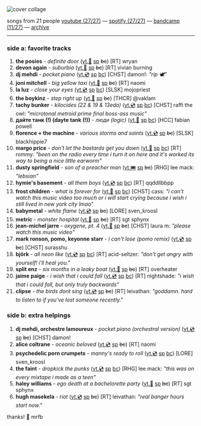 ![cover collage](./2025-08-08.png)

songs from 21 people
[youtube (27/27)](<https://youtube.com/playlist?list=PLHKkvq2Z_NhhnE9_ApEtlTifDVmsEDJD0>) — [spotify (27/27)](<https://open.spotify.com/playlist/3ugViN2IzkPPieKwqlJ8tn>) — [bandcamp (11/27)](<https://www.buymusic.club/list/mrfb-2025-08-08-mf146>) — [archive](https://github.com/mrfb/music-friday/)

---

### side a: favorite tracks
1. **the posies** - *definite door* ([yt.📼](https://youtu.be/r1JzaD5gE28) [sp](https://open.spotify.com/track/3Gt6oOWaYP2CE5m73dVXk6) ~~bc~~)
[RT] wryan
1. **devon again** - *suburbia* ([yt.📼](https://youtu.be/00_7tc6-e54) [sp](https://open.spotify.com/track/48S4mJNtmuC16ptPecFGIh) ~~bc~~)
[RT] vivian burning
1. **dj mehdi** - *pocket piano* ([yt.💿](https://youtu.be/6p7AyP7aq-o) [sp](https://open.spotify.com/track/4oyQ6vDzJMFYhmO9p5qrjE) [bc](https://djmehdi.bandcamp.com/track/pocket-piano))
[CHST] damon!: *"rip 🕊️"*
1. **joni mitchell** - *big yellow taxi* ([yt.📼](https://youtu.be/2595abcvh2M) [sp](https://open.spotify.com/track/6UkMcAA19lTdjs22jtB7o2) ~~bc~~)
[RT] naomi
1. **la luz** - *close your eyes* ([yt.💿](https://youtu.be/mfGnBD_03ds) [sp](https://open.spotify.com/track/2nqZaua2OQ0vSUq5RYs3Z4) [bc](https://laluz.bandcamp.com/track/close-your-eyes-2))
[SLSK] mojopriest
1. **the boykinz** - *step right up* ([yt.📼](https://youtu.be/o4_Ef_VnSRw) [sp](https://open.spotify.com/track/365BO6bwCwqzb9HFNtmyAM) ~~bc~~)
[THCR] @vaklam
1. **tachy bunker** - *kilocides (22 & 19 & 13edo)* ([yt.💿](https://youtu.be/2wfhZqcLxas) [sp](https://open.spotify.com/track/6cMhKH1gHdkeH2ujpazaKn) [bc](https://tachybunker.bandcamp.com/track/kilocides-22-19-13edo))
[CHST] raffi the owl: *"microtonal metroid prime final boss-ass music"*
1. **дайте танк (!) (dayte tank (!))** - *люди (logic)* ([yt.📼](https://youtu.be/cbaS7OAT_gA) [sp](https://open.spotify.com/track/3rpi29kD9YUDwXz1yhjS7Q) [bc](https://daitetank.bandcamp.com/track/--98))
[HCC] fabian powell
1. **florence + the machine** - *various storms and saints* ([yt.💿](https://youtu.be/U31_hE40EVc) [sp](https://open.spotify.com/track/5ZEAEazgJGdIMSz55qOORv) ~~bc~~)
[SLSK] blackhippie7
1. **margo price** - *don't let the bastards get you down* ([yt.📼](https://youtu.be/uyhzsMWC4sw) [sp](https://open.spotify.com/track/31MhQCQBolGgBL02vqUsrW) [bc](https://margoprice.bandcamp.com/track/don-t-let-the-bastards-get-you-down))
[RT] rommy: *"been on the radio every time i turn it on here and it's worked its way to being a nice little earworm"*
1. **dusty springfield** - *son of a preacher man* ([yt.🎟️](https://youtu.be/b4pYANUAJAI) [sp](https://open.spotify.com/track/7odHgoLFi3GQ90E9PeraI3) ~~bc~~)
[RHG] lee mack: *"lebsian"*
1. **hymie's basement** - *all them boys* ([yt.💿](https://youtu.be/7nSkiYzvM1Y) [sp](https://open.spotify.com/track/3xzCIJTNxvslwjpgXKBi2Y) [bc](https://hymiesbasement.bandcamp.com/track/all-them-boys))
[RT] qqddllbbpp
1. **frost children** - *what is forever for* ([yt.📼](https://youtu.be/4wqMvh02okE) [sp](https://open.spotify.com/track/6oKYRuj2t303LuIaO6mhZ8) [bc](https://frostchildren.bandcamp.com/track/what-is-forever-for))
[CHST] cass: *"i can't watch this music video too much or i will start crying because i wish i still lived in new york city lmao"*
1. **babymetal** - *white flame* ([yt.💿](https://youtu.be/9wvYi5dXU3Y) [sp](https://open.spotify.com/track/0fxIL8ACHxr87XAweSABoU) ~~bc~~)
[LORE] sven_kroosl
1. **metric** - *monster hospital* ([yt.📼](https://youtu.be/gdburnocQE0) [sp](https://open.spotify.com/track/2R45UHd0OXkfNU8DkfvC3s) ~~bc~~)
[RT] sgt sphynx
1. **jean-michel jarre** - *oxygene, pt. 4* ([yt.📼](https://youtu.be/kSIMVnPA994) [sp](https://open.spotify.com/track/4pbzF8W8RnqlN5epqkI1Qf) ~~bc~~)
[CHST] laura m: *"please watch this music video"*
1. **mark ronson, pomo, keyonne starr** - *i can't lose (pomo remix)* ([yt.💿](https://youtu.be/epGTQPkVzAY) [sp](https://open.spotify.com/track/52yAJNEvLjD5wRMnSDa3na) ~~bc~~)
[CHST] surasshu
1. **björk** - *all neon like* ([yt.💿](https://youtu.be/xhvcTdNlJkA) [sp](https://open.spotify.com/track/7vEyVbvn1Hmp2uR03ULxkk) [bc](https://bjork.bandcamp.com/track/all-neon-like))
[RT] acid-seltzer: *"don't get angry with yourself! i'll heal you."*
1. **split enz** - *six months in a leaky boat* ([yt.👢](https://youtu.be/lnZd08zKDec) [sp](https://open.spotify.com/track/09SyWMKQWtzvMdaSKQFwxN) ~~bc~~)
[RT] overheater
1. **jaime paige** - *i wish that i could fall* ([yt.💿](https://youtu.be/zSNKyxG9VQc) [sp](https://open.spotify.com/track/4tQ7N9ut79KTQX48am8kOG) [bc](https://jamiepaige.bandcamp.com/track/i-wish-that-i-could-fall))
[RT] nightshade: *"i wish that i could fall, but only truly backwards"*
1. **clipse** - *the birds dont sing* ([yt.💿](https://youtu.be/mh61DsXSLmk) [sp](https://open.spotify.com/track/6L3i4jdNnk0a9kMT3qIqTG) ~~bc~~)
[RT] leivathan: *"goddamn. hard to listen to if you've lost someone recently."*

### side b: extra helpings
1. **dj mehdi, orchestre lamoureux** - *pocket piano (orchestral version)* ([yt.💿](https://youtu.be/TvzUeQFhn0k) [sp](https://open.spotify.com/track/32SZLMtuDLp6aBqrONWmeO) ~~bc~~)
[CHST] damon!
1. **alice coltrane** - *oceanic beloved* ([yt.💿](https://youtu.be/BJDUijtLqLk) [sp](https://open.spotify.com/track/69mAn1RAZFVXltenZqrMKB) ~~bc~~)
[RT] naomi
1. **psychedelic porn crumpets** - *manny's ready to roll* ([yt.💿](https://youtu.be/syZJhx_Y1R8) [sp](https://open.spotify.com/track/6GQgySvc7L8B740ekKc0kV) [bc](https://psychedelicporncrumpets.bandcamp.com/track/mannys-ready-to-roll))
[LORE] sven_kroosl
1. **the faint** - *dropkick the punks* ([yt.💿](https://youtu.be/5UAfeb0zLWQ) [sp](https://open.spotify.com/track/11scFGFwSxXptMHj7BfazA) [bc](https://thefaint.bandcamp.com/track/dropkick-the-punks-1))
[RHG] lee mack: *"this was on every mixtape i made as a teen"*
1. **haley williams** - *ego death at a bachelorette party* ([yt.📼](https://youtu.be/Bw72CQYfHvY) [sp](https://open.spotify.com/track/0n7uGOMFxMczeDkfjCayG6) ~~bc~~)
[RT] sgt sphynx
1. **hugh masekela** - *riot* ([yt.💿](https://youtu.be/DT5SMF3adgU) [sp](https://open.spotify.com/track/0M433gqUejjCujkzISWinQ) ~~bc~~)
[RT] leivathan: *"real banger hours start now."*

thanks! 💖 mrfb